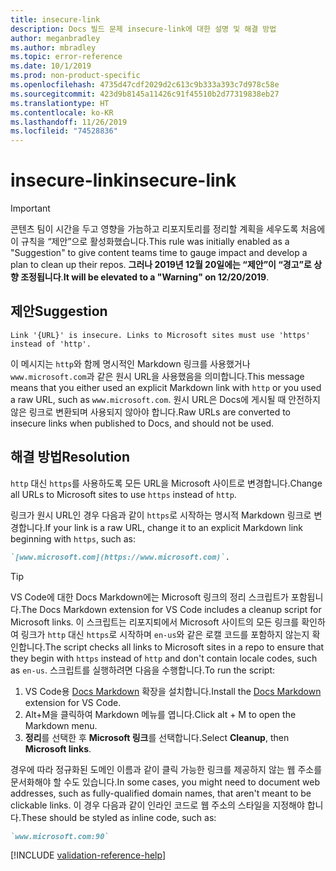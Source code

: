 ```yaml
---
title: insecure-link
description: Docs 빌드 문제 insecure-link에 대한 설명 및 해결 방법
author: meganbradley
ms.author: mbradley
ms.topic: error-reference
ms.date: 10/1/2019
ms.prod: non-product-specific
ms.openlocfilehash: 4735d47cdf2029d2c613c9b333a393c7d978c58e
ms.sourcegitcommit: 423d9b8145a11426c91f45510b2d77319838eb27
ms.translationtype: HT
ms.contentlocale: ko-KR
ms.lasthandoff: 11/26/2019
ms.locfileid: "74528836"
---
```

# <a name="insecure-link"></a><span data-ttu-id="ad3c5-103">insecure-link</span><span class="sxs-lookup"><span data-stu-id="ad3c5-103">insecure-link</span></span>

> [!IMPORTANT]
> <span data-ttu-id="ad3c5-104">콘텐츠 팀이 시간을 두고 영향을 가늠하고 리포지토리를 정리할 계획을 세우도록 처음에 이 규칙을 “제안”으로 활성화했습니다.</span><span class="sxs-lookup"><span data-stu-id="ad3c5-104">This rule was initially enabled as a "Suggestion" to give content teams time to gauge impact and develop a plan to clean up their repos.</span></span> <span data-ttu-id="ad3c5-105">**그러나 2019년 12월 20일에는 “제안”이 “경고”로 상향 조정됩니다**.</span><span class="sxs-lookup"><span data-stu-id="ad3c5-105">**It will be elevated to a "Warning" on 12/20/2019**.</span></span>

## <a name="suggestion"></a><span data-ttu-id="ad3c5-106">제안</span><span class="sxs-lookup"><span data-stu-id="ad3c5-106">Suggestion</span></span>

`Link '{URL}' is insecure. Links to Microsoft sites must use 'https' instead of 'http'.`

<span data-ttu-id="ad3c5-107">이 메시지는 `http`와 함께 명시적인 Markdown 링크를 사용했거나 `www.microsoft.com`과 같은 원시 URL을 사용했음을 의미합니다.</span><span class="sxs-lookup"><span data-stu-id="ad3c5-107">This message means that you either used an explicit Markdown link with `http` or you used a raw URL, such as `www.microsoft.com`.</span></span> <span data-ttu-id="ad3c5-108">원시 URL은 Docs에 게시될 때 안전하지 않은 링크로 변환되며 사용되지 않아야 합니다.</span><span class="sxs-lookup"><span data-stu-id="ad3c5-108">Raw URLs are converted to insecure links when published to Docs, and should not be used.</span></span>

## <a name="resolution"></a><span data-ttu-id="ad3c5-109">해결 방법</span><span class="sxs-lookup"><span data-stu-id="ad3c5-109">Resolution</span></span>

<span data-ttu-id="ad3c5-110">`http` 대신 `https`를 사용하도록 모든 URL을 Microsoft 사이트로 변경합니다.</span><span class="sxs-lookup"><span data-stu-id="ad3c5-110">Change all URLs to Microsoft sites to use `https` instead of `http`.</span></span>

<span data-ttu-id="ad3c5-111">링크가 원시 URL인 경우 다음과 같이 `https`로 시작하는 명시적 Markdown 링크로 변경합니다.</span><span class="sxs-lookup"><span data-stu-id="ad3c5-111">If your link is a raw URL, change it to an explicit Markdown link beginning with `https`, such as:</span></span>

```md
`[www.microsoft.com](https://www.microsoft.com)`.
```

> [!TIP]
> <span data-ttu-id="ad3c5-112">VS Code에 대한 Docs Markdown에는 Microsoft 링크의 정리 스크립트가 포함됩니다.</span><span class="sxs-lookup"><span data-stu-id="ad3c5-112">The Docs Markdown extension for VS Code includes a cleanup script for Microsoft links.</span></span> <span data-ttu-id="ad3c5-113">이 스크립트는 리포지퇴에서 Microsoft 사이트의 모든 링크를 확인하여 링크가 `http` 대신 `https`로 시작하며 `en-us`와 같은 로캘 코드를 포함하지 않는지 확인합니다.</span><span class="sxs-lookup"><span data-stu-id="ad3c5-113">The script checks all links to Microsoft sites in a repo to ensure that they begin with `https` instead of `http` and don't contain locale codes, such as `en-us`.</span></span> <span data-ttu-id="ad3c5-114">스크립트를 실행하려면 다음을 수행합니다.</span><span class="sxs-lookup"><span data-stu-id="ad3c5-114">To run the script:</span></span>
>
> 1. <span data-ttu-id="ad3c5-115">VS Code용 [Docs Markdown](https://marketplace.visualstudio.com/items?itemName=docsmsft.docs-markdown) 확장을 설치합니다.</span><span class="sxs-lookup"><span data-stu-id="ad3c5-115">Install the [Docs Markdown](https://marketplace.visualstudio.com/items?itemName=docsmsft.docs-markdown) extension for VS Code.</span></span>
> 1. <span data-ttu-id="ad3c5-116">Alt+M을 클릭하여 Markdown 메뉴를 엽니다.</span><span class="sxs-lookup"><span data-stu-id="ad3c5-116">Click alt + M to open the Markdown menu.</span></span>
> 1. <span data-ttu-id="ad3c5-117">**정리**를 선택한 후 **Microsoft 링크**를 선택합니다.</span><span class="sxs-lookup"><span data-stu-id="ad3c5-117">Select **Cleanup**, then **Microsoft links**.</span></span>

<span data-ttu-id="ad3c5-118">경우에 따라 정규화된 도메인 이름과 같이 클릭 가능한 링크를 제공하지 않는 웹 주소를 문서화해야 할 수도 있습니다.</span><span class="sxs-lookup"><span data-stu-id="ad3c5-118">In some cases, you might need to document web addresses, such as fully-qualified domain names, that aren't meant to be clickable links.</span></span> <span data-ttu-id="ad3c5-119">이 경우 다음과 같이 인라인 코드로 웹 주소의 스타일을 지정해야 합니다.</span><span class="sxs-lookup"><span data-stu-id="ad3c5-119">These should be styled as inline code, such as:</span></span>

```md
`www.microsoft.com:90`
```

<!--make sure to add this file to your includes folder and verify the path-->
[!INCLUDE [validation-reference-help](includes/validation-reference-help.md)]

